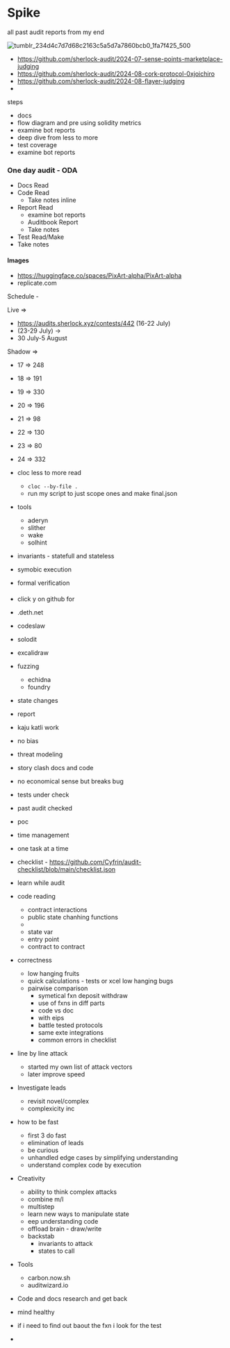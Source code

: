 # Spike
all past audit reports from my end


![tumblr_234d4c7d7d68c2163c5a5d7a7860bcb0_1fa7f425_500](https://github.com/0xJoichiro/Spike/assets/119509722/098d2269-99a6-4f5e-ab80-a58e9d85a590)


- https://github.com/sherlock-audit/2024-07-sense-points-marketplace-judging
- https://github.com/sherlock-audit/2024-08-cork-protocol-0xjoichiro
- https://github.com/sherlock-audit/2024-08-flayer-judging
- 

steps

- docs
- flow diagram and pre using solidity metrics
- examine bot reports
- deep dive from less to more
- test coverage
- examine bot reports



### One day audit - ODA

- Docs Read
- Code Read
  - Take notes inline 
- Report Read
  - examine bot reports
  - Auditbook Report
  - Take notes
- Test Read/Make
- Take notes



#### Images
- https://huggingface.co/spaces/PixArt-alpha/PixArt-alpha
- replicate.com

Schedule - 




Live => 

- https://audits.sherlock.xyz/contests/442 (16-22 July)
- (23-29 July) -> 
- 30 July-5 August



Shadow =>

- 17 => 248
- 18 => 191
- 19 => 330
- 20 => 196
- 21 => 98
- 22 => 130
- 23 => 80
- 24 => 332





- cloc less to more read
  - ```cloc --by-file .```
  - run my script to just scope ones and make final.json
- tools
  - aderyn
  - slither
  - wake
  - solhint
- invariants - statefull and stateless
- symobic execution
- formal verification














####

- click y on github for 
- .deth.net
- codeslaw
- solodit
- excalidraw
- fuzzing
  - echidna
  - foundry
- state changes
- report
- kaju katli work
- no bias
- threat modeling
- story clash docs and code 
- no economical sense but breaks bug
- tests under check
- past audit checked
- poc
- time management
- one task at a time
- checklist - https://github.com/Cyfrin/audit-checklist/blob/main/checklist.json
- learn while audit
- code reading
  - contract interactions
  - public state chanhing functions
  - 
  - state var
  - entry point
  - contract to contract 
- correctness
  - low hanging fruits
  - quick calculations - tests or xcel low hanging bugs
  - pairwise comparison
    - symetical fxn deposit withdraw
    - use of fxns in diff parts
    - code vs doc
    - with eips
    - battle tested protocols
    - same exte integrations
    - common errors in checklist
- line by line attack
  - started my own list of attack vectors
  - later improve speed
- Investigate leads
  - revisit novel/complex
  - complexicity inc
- how to be fast 
  - first 3 do fast
  - elimination of leads
  - be curious
  - unhandled edge cases by simplifying understanding
  - understand complex code by execution
- Creativity
  - ability to think complex attacks
  - combine m/l
  - multistep
  - learn new ways to manipulate state
  - eep understanding code 
  - offload brain - draw/write
  - backstab    
    - invariants to attack
    - states to call
- Tools
  - carbon.now.sh
  - auditwizard.io

- Code and docs research and get back
- mind healthy
- if i need to find out baout the fxn i look for the test 
- 
